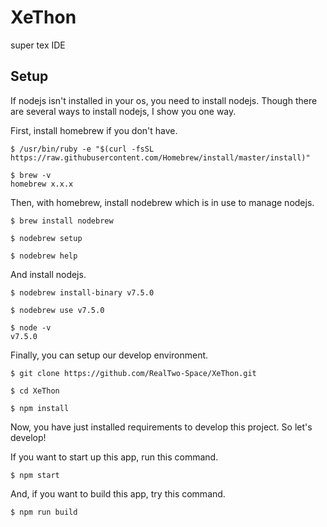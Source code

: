 # XeThon

super tex IDE

## Setup
If nodejs isn't installed in your os, you need to install nodejs. Though there are several ways to install nodejs, I show you one way.

First, install homebrew if you don't have.
```
$ /usr/bin/ruby -e "$(curl -fsSL https://raw.githubusercontent.com/Homebrew/install/master/install)"

$ brew -v
homebrew x.x.x
```

Then, with homebrew, install nodebrew which is in use to manage nodejs.
```
$ brew install nodebrew

$ nodebrew setup

$ nodebrew help
```

And install nodejs.
```
$ nodebrew install-binary v7.5.0

$ nodebrew use v7.5.0

$ node -v
v7.5.0
```

Finally, you can setup our develop environment.
```
$ git clone https://github.com/RealTwo-Space/XeThon.git

$ cd XeThon

$ npm install
```

Now, you have just installed requirements to develop this project. So let's develop!

If you want to start up this app, run this command.
```
$ npm start
```

And, if you want to build this app, try this command.
```
$ npm run build
```
